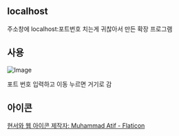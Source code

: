 ## localhost
주소창에 localhost:포트번호 치는게 귀찮아서 만든 확장 프로그램

## 사용
![Image](https://github.com/user-attachments/assets/80c3e2fd-df2f-4860-bdf9-231dca009067)

포트 번호 입력하고 이동 누르면 거기로 감

## 아이콘
<a href="https://www.flaticon.com/kr/free-icons/-" title="현서와 웹 아이콘">현서와 웹 아이콘 제작자: Muhammad Atif - Flaticon</a>